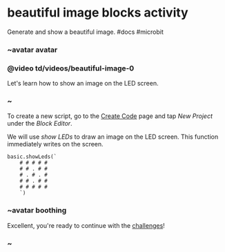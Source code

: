 # beautiful image blocks activity

Generate and show a beautiful image. #docs #microbit

### ~avatar avatar

### @video td/videos/beautiful-image-0

Let's learn how to show an image on the LED screen.

### ~

To create a new script, go to the [Create Code](/microbit/create-code) page and tap *New Project* under the *Block Editor*.

We will use *show LEDs* to draw an image on the LED screen. This function immediately writes on the screen.

```blocks
basic.showLeds(`
    # # # # #
    # # . # #
    # . # . #
    # # . # #
    # # # # #
    `)
```

### ~avatar boothing

Excellent, you're ready to continue with the [challenges](/microbit/lessons/beautiful-image/challenges)!

### ~

